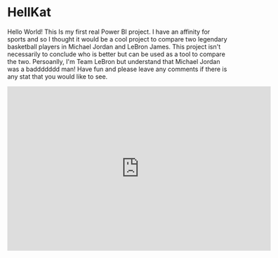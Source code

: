 # HellKat
Hello World! This Is my first real Power BI project. I have an affinity for sports and so I thought it would be a cool project to compare two legendary basketball players in Michael Jordan and LeBron James. This project isn't necessarily to conclude who is better but can be used as a tool to compare the two. Persoanlly, I'm Team LeBron but understand that Michael Jordan was a baddddddd man! Have fun and please leave any comments if there is any stat that you would like to see.

<iframe title="Mj vs LJ" width="600" height="373.5" src="https://app.powerbi.com/view?r=eyJrIjoiZDFmYTNiZjAtNjNjMC00ZjllLTg4MzktMGFmOGU0NjFkNWRmIiwidCI6IjA3NWQyM2JkLWYzMTAtNGNlZi1hZmM2LWRmZTAzOTkxNWY1YiIsImMiOjF9&pageName=ReportSection86d8470e03f2f3ea6011" frameborder="0" allowFullScreen="true"></iframe>
